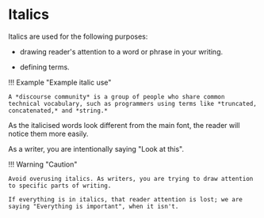 # Italics


Italics are used for the following purposes:

- drawing reader's attention to a word or phrase in your writing.

 - defining terms.
 
!!! Example "Example italic use"
 
    A *discourse community* is a group of people who share common technical vocabulary, such as programmers using terms like *truncated, concatenated,* and *string.* 

As the italicised words look different from the main font, the reader will notice them more easily.

As a writer, you are intentionally saying "Look at this".

!!! Warning "Caution"

    Avoid overusing italics. As writers, you are trying to draw attention to specific parts of writing. 
    
    If everything is in italics, that reader attention is lost; we are saying "Everything is important", when it isn't.


